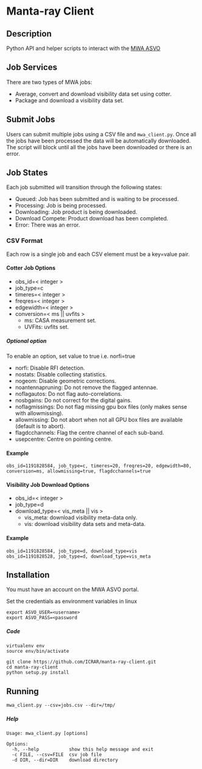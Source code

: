 # Manta-ray Client

## Description

Python API and helper scripts to interact with the [MWA ASVO](https://asvo.mwatelescope.org)

## Job Services

There are two types of MWA jobs: 
* Average, convert and download visibility data set using cotter.
* Package and download a visibility data set. 

## Submit Jobs

Users can submit multiple jobs using a CSV file and `mwa_client.py`. 
Once all the jobs have been processed the data will be automatically downloaded.
The script will block until all the jobs have been downloaded or there is an error.

## Job States

Each job submitted will transition through the following states:

* Queued: Job has been submitted and is waiting to be processed. 
* Processing: Job is being processed. 
* Downloading: Job product is being downloaded.
* Download Compete: Product download has been completed.
* Error: There was an error. 

### CSV Format

Each row is a single job and each CSV element must be a key=value pair. 

#### Cotter Job Options

* obs_id=< integer >
* job_type=c
* timeres=< integer >
* freqres=< integer >
* edgewidth=< integer >
* conversion=< ms || uvfits >
  - ms: CASA measurement set. 
  - UVFits: uvfits set.

##### Optional option
To enable an option, set value to true i.e. norfi=true

* norfi: Disable RFI detection.
* nostats: Disable collecting statistics.
* nogeom: Disable geometric corrections.
* noantennapruning: Do not remove the flagged antennae.
* noflagautos: Do not flag auto-correlations.
* nosbgains: Do not correct for the digital gains.
* noflagmissings: Do not flag missing gpu box files (only makes sense with allowmissing).
* allowmissing: Do not abort when not all GPU box files are available (default is to abort).
* flagdcchannels: Flag the centre channel of each sub-band.
* usepcentre: Centre on pointing centre.

#### Example

```
obs_id=1191828584, job_type=c, timeres=20, freqres=20, edgewidth=80, conversion=ms, allowmissing=true, flagdcchannels=true
```

#### Visibility Job Download Options

* obs_id=< integer >
* job_type=d
* download_type=< vis_meta || vis >
  - vis_meta: download visibility meta-data only. 
  - vis: download visibility data sets and meta-data. 

#### Example

```
obs_id=1191828584, job_type=d, download_type=vis
obs_id=1191828528, job_type=d, download_type=vis_meta
```

## Installation

You must have an account on the MWA ASVO portal.

Set the credentials as environment variables in linux
```
export ASVO_USER=<username>
export ASVO_PASS=<password
```

##### Code

```
virtualenv env
source env/bin/activate

git clone https://github.com/ICRAR/manta-ray-client.git
cd manta-ray-client
python setup.py install
```

## Running

```
mwa_client.py --csv=jobs.csv --dir=/tmp/
```

##### Help

```
Usage: mwa_client.py [options]

Options:
  -h, --help           show this help message and exit
  -c FILE, --csv=FILE  csv job file
  -d DIR, --dir=DIR    download directory
```

